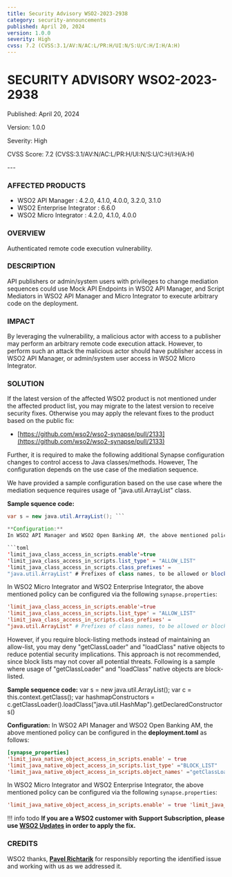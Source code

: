 ```yaml
---
title: Security Advisory WSO2-2023-2938
category: security-announcements
published: April 20, 2024
version: 1.0.0
severity: High
cvss: 7.2 (CVSS:3.1/AV:N/AC:L/PR:H/UI:N/S:U/C:H/I:H/A:H)
---
```


# SECURITY ADVISORY WSO2-2023-2938

<p class="doc-info">Published: April 20, 2024</p>
<p class="doc-info">Version: 1.0.0</p>
<p class="doc-info">Severity: High</p>
<p class="doc-info">CVSS Score: 7.2 (CVSS:3.1/AV:N/AC:L/PR:H/UI:N/S:U/C:H/I:H/A:H)</p>
---

### AFFECTED PRODUCTS
* WSO2 API Manager : 4.2.0, 4.1.0, 4.0.0, 3.2.0, 3.1.0
* WSO2 Enterprise Integrator : 6.6.0
* WSO2 Micro Integrator : 4.2.0, 4.1.0, 4.0.0


### OVERVIEW
Authenticated remote code execution vulnerability.


### DESCRIPTION
API publishers or admin/system users with privileges to change mediation sequences could use Mock API Endpoints in WSO2 API Manager, and Script Mediators in WSO2 API Manager and Micro Integrator to execute arbitrary code on the deployment.

### IMPACT
By leveraging the vulnerability, a malicious actor with access to a publisher may perform an arbitrary remote code execution attack. However, to perform such an attack the malicious actor should have publisher access in WSO2 API Manager, or admin/system user access in WSO2 Micro Integrator.

### SOLUTION
If the latest version of the affected WSO2 product is not mentioned under the affected product list, you may migrate to the latest version to receive security fixes. Otherwise you may apply the relevant fixes to the product based on the public fix: 

* [https://github.com/wso2/wso2-synapse/pull/2133](https://github.com/wso2/wso2-synapse/pull/2133)

Further, it is required to make the following additional Synapse configuration changes to control access to Java classes/methods. However, The configuration depends on the use case of the mediation sequence. 

We have provided a sample configuration based on the use case where the mediation sequence requires usage of "java.util.ArrayList" class.

**Sample squence code:**
  ```java
  var s = new java.util.ArrayList(); ```

**Configuration:**
In WSO2 API Manager and WSO2 Open Banking AM, the above mentioned policycan be configured in the **deployment.toml** as follows:

```toml
'limit_java_class_access_in_scripts.enable'=true
'limit_java_class_access_in_scripts.list_type' = "ALLOW_LIST"
'limit_java_class_access_in_scripts.class_prefixes' =
"java.util.ArrayList" # Prefixes of class names, to be allowed or blocked (based on `limit_java_class_access_in_scripts.list_type`)
``` 

In WSO2 Micro Integrator and WSO2 Enterprise Integrator, the above mentioned
policy can be configured via the following `synapse.properties`:

```toml
'limit_java_class_access_in_scripts.enable'=true
'limit_java_class_access_in_scripts.list_type' = "ALLOW_LIST"
'limit_java_class_access_in_scripts.class_prefixes' =
"java.util.ArrayList" # Prefixes of class names, to be allowed or blocked (based on `limit_java_class_access_in_scripts.list_type`)
```

However, if you require block-listing methods instead of maintaining an allow-list, you may deny "getClassLoader" and "loadClass" native objects to reduce potential security implications. This approach is not recommended, since block lists may not cover all potential threats. Following is a sample where usage of "getClassLoader" and "loadClass" native objects are block-listed.

**Sample sequence code:**
var s = new java.util.ArrayList();
var c = this.context.getClass();
var hashmapConstructors =
c.getClassLoader().loadClass("java.util.HashMap").getDeclaredConstructors()

**Configuration:**
In WSO2 API Manager and WSO2 Open Banking AM, the above mentioned policy can be configured in the **deployment.toml** as follows:

```toml
[synapse_properties]
'limit_java_native_object_access_in_scripts.enable' = true
'limit_java_native_object_access_in_scripts.list_type' ="BLOCK_LIST"
'limit_java_native_object_access_in_scripts.object_names' ="getClassLoader,loadClass" #Native object names, to be allowed or blocked (based on `limit_java_native_object_access_in_scripts.list_type`)
```

In WSO2 Micro Integrator and WSO2 Enterprise Integrator, the above mentioned
policy can be configured via the following `synapse.properties`:

```toml
'limit_java_native_object_access_in_scripts.enable' = true 'limit_java_native_object_access_in_scripts.list_type' = "BLOCK_LIST" 'limit_java_native_object_access_in_scripts.object_names' = "getClassLoader,loadClass" #Native object names, to be allowed or blocked (based on `limit_java_native_object_access_in_scripts.list_type`)
```

!!! info todo
    **If you are a WSO2 customer with Support Subscription, please use [WSO2 Updates](https://wso2.com/updates/) in order to apply the fix.**


### CREDITS
WSO2 thanks, **[Pavel Richtarik](https://www.linkedin.com/in/pavel-richtarik-0b524974/)** for responsibly reporting the identified issue and working with us as we addressed it.
